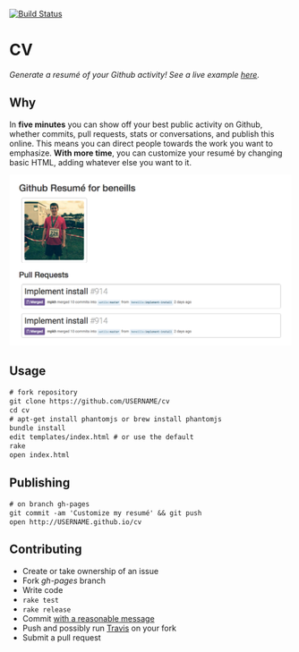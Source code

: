 [![Build Status](https://travis-ci.org/beneills/cv.svg?branch=gh-pages)](https://travis-ci.org/beneills/cv)

# CV
_Generate a resumé of your Github activity!  See a live example [here](http://beneills.github.io/cv)._

## Why

In __five minutes__ you can show off your best public activity on Github, whether commits, pull requests, stats or conversations, and publish this online.  This means you can direct people towards the work you want to emphasize.  __With more time__, you can customize your resumé by changing basic HTML, adding whatever else you want to it.

![Screenshot of resumé](screenshot.png)


## Usage

```shell
# fork repository
git clone https://github.com/USERNAME/cv
cd cv
# apt-get install phantomjs or brew install phantomjs
bundle install
edit templates/index.html # or use the default
rake
open index.html
```

## Publishing

```shell
# on branch gh-pages
git commit -am 'Customize my resumé' && git push
open http://USERNAME.github.io/cv
```

## Contributing

 - Create or take ownership of an issue
 - Fork _gh-pages_ branch
 - Write code
 - `rake test`
 - `rake release`
 - Commit [with a reasonable message](http://chris.beams.io/posts/git-commit/)
 - Push and possibly run [Travis](travis-ci.org/) on your fork
 - Submit a pull request
